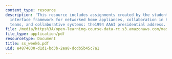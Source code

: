 ```yaml
---
content_type: resource
description: 'This resource includes assignments created by the students on a collaborative
  interface framework for networked home appliances, collaboration in human-robot
  teams, and collaborative systems: the1994 AAAI presidential address.'
file: /media/https%3A/open-learning-course-data-rc.s3.amazonaws.com/mas-965-relational-machines-spring-2005/e4874030d1d1bd3b2ea8dcdb5b45c7a1_ss_week6.pdf
file_type: application/pdf
resourcetype: Document
title: ss_week6.pdf
uid: e4874030-d1d1-bd3b-2ea8-dcdb5b45c7a1
---
```

